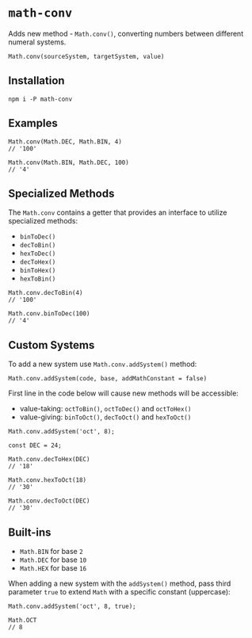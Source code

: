 # `math-conv`

Adds new method - `Math.conv()`, converting numbers between different numeral systems.

```
Math.conv(sourceSystem, targetSystem, value)
```

## Installation

```
npm i -P math-conv
```

## Examples

```
Math.conv(Math.DEC, Math.BIN, 4)
// '100'

Math.conv(Math.BIN, Math.DEC, 100)
// '4'
```

## Specialized Methods

The `Math.conv` contains a getter that provides an interface to utilize specialized methods:

* `binToDec()`
* `decToBin()`
* `hexToDec()`
* `decToHex()`
* `binToHex()`
* `hexToBin()`

```
Math.conv.decToBin(4)
// '100'

Math.conv.binToDec(100)
// '4'
```

## Custom Systems

To add a new system use `Math.conv.addSystem()` method:

```
Math.conv.addSystem(code, base, addMathConstant = false)
```

First line in the code below will cause new methods will be accessible:

* value-taking: `octToBin()`, `octToDec()` and `octToHex()`
* value-giving: `binToOct()`, `decToOct()` and `hexToOct()`

```
Math.conv.addSystem('oct', 8);

const DEC = 24;

Math.conv.decToHex(DEC)
// '18'

Math.conv.hexToOct(18)
// '30'

Math.conv.decToOct(DEC)
// '30'
```

## Built-ins

* `Math.BIN` for base `2`
* `Math.DEC` for base `10`
* `Math.HEX` for base `16`

When adding a new system with the `addSystem()` method, pass third parameter `true` to extend `Math` with a specific constant (uppercase):

```
Math.conv.addSystem('oct', 8, true);

Math.OCT
// 8
```